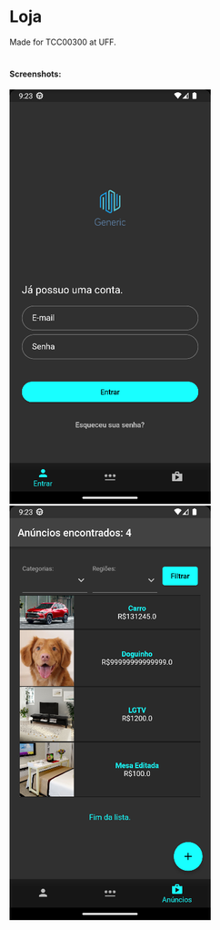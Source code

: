# Loja
Made for TCC00300 at UFF.
#
#### Screenshots:
![Login](assets/ss1.png)  ![Anúncios](assets/ss2.png)

